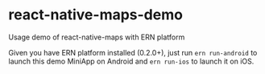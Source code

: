 # react-native-maps-demo
Usage demo of react-native-maps with ERN platform

Given you have ERN platform installed (0.2.0+), just run `ern run-android` to launch this demo MiniApp on Android and `ern run-ios` to launch it on iOS.

